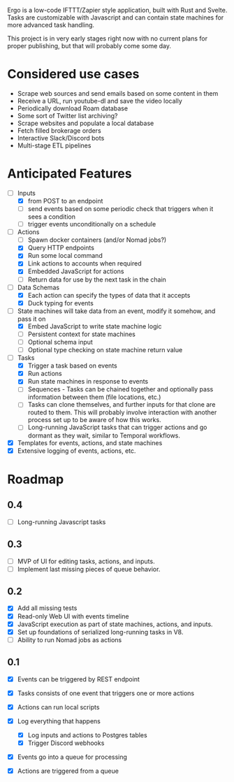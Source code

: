 Ergo is a low-code IFTTT/Zapier style application, built with Rust and Svelte. Tasks are customizable with Javascript and can contain state machines for more advanced task handling.

This project is in very early stages right now with no current plans for proper publishing, but that will probably come some day.

# Considered use cases

- Scrape web sources and send emails based on some content in them
- Receive a URL, run youtube-dl and save the video locally
- Periodically download Roam database
- Some sort of Twitter list archiving?
- Scrape websites and populate a local database
- Fetch filled brokerage orders
- Interactive Slack/Discord bots
- Multi-stage ETL pipelines

# Anticipated Features

- [ ] Inputs
  - [X] from POST to an endpoint
  - [ ] send events based on some periodic check that triggers when it sees a condition
  - [ ] trigger events unconditionally on a schedule
- [ ] Actions
  - [ ] Spawn docker containers (and/or Nomad jobs?)
  - [X] Query HTTP endpoints
  - [X] Run some local command
  - [X] Link actions to accounts when required
  - [X] Embedded JavaScript for actions
  - [ ] Return data for use by the next task in the chain
- [ ] Data Schemas
  - [X] Each action can specify the types of data that it accepts
  - [X] Duck typing for events
- [ ] State machines will take data from an event, modify it somehow, and pass it on
  - [X] Embed JavaScript to write state machine logic
  - [ ] Persistent context for state machines
  - [ ] Optional schema input
  - [ ] Optional type checking on state machine return value
- [ ] Tasks
  - [X] Trigger a task based on events
  - [X] Run actions
  - [X] Run state machines in response to events
  - [ ] Sequences - Tasks can be chained together and optionally pass information between them (file locations, etc.)
  - [ ] Tasks can clone themselves, and further inputs for that clone are routed to them. This will probably involve interaction with another process set up to be aware of how this works.
  - [ ] Long-running JavaScript tasks that can trigger actions and go dormant as they wait, similar to Temporal workflows.
- [X] Templates for events, actions, and state machines
- [X] Extensive logging of events, actions, etc.

# Roadmap

## 0.4

- [ ] Long-running Javascript tasks

## 0.3

- [ ] MVP of UI for editing tasks, actions, and inputs.
- [ ] Implement last missing pieces of queue behavior.

## 0.2

- [X] Add all missing tests
- [X] Read-only Web UI with events timeline
- [X] JavaScript execution as part of state machines, actions, and inputs.
- [X] Set up foundations of serialized long-running tasks in V8.
- [ ] Ability to run Nomad jobs as actions

## 0.1

- [X] Events can be triggered by REST endpoint
- [X] Tasks consists of one event that triggers one or more actions
- [X] Actions can run local scripts
- [X] Log everything that happens
    - [X] Log inputs and actions to Postgres tables
    - [X] Trigger Discord webhooks
- [X] Events go into a queue for processing
- [X] Actions are triggered from a queue

